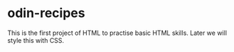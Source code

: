 # odin-recipes
This is the first project of HTML to practise basic HTML skills. Later we will style this with CSS. 
